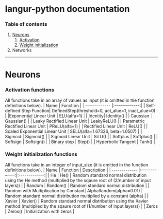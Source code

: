 # langur-python documentation
### Table of contents
1. [Neurons](#neurons)
   1. [Activation](#activation)
   2. [Weight initialization](#weights)
2. Networks
---
# Neurons<a name="neurons"></a>
### Activation functions<a name="activation"></a>
All functions take in an array of values as input (it is omitted in the function definitions below).
| Name        | Function           |
| ------------- |:-------------:|
| Self-defined Step Function| DefinedStep(threshold=0, act_alue=1, inact_alue=0) |
|Exponential Linear Unit | ELU(alfa=1) |
| Identity| Identity() |
| Gaussian | Gaussian() |
| Leaky Rectified Linear Unit | LeakyReLU() |
| Parametric Rectified Linear Unit | PReLU(alfa=1) |
| Rectified Linear Unit | ReLU() |
| Scaled Exponential Linear Unit | SELU(alfa=1.67326, beta=1.0507) |
| Sigmoid | Sigmoid() |
| Sigmoid Linear Unit | SiLU() |
| Softplus | Softplus() |
| Softsign | Softsign() |
| Binary step | Step() |
| Hyperbolic Tangent | Tanh() |

### Weight initialization functions<a name="weights"></a>
All functions take in an integer of input_size (it is omitted in the function definitions below).
| Name        | Function           | Description |
| ------------- |:-------------:|:-------------:|
| He | He() | Random standard normal distribution using the He method (multiplied by the sqaure root of (2/number of input layers))  |
| Random | Random() | Random standard normal distribution |
| Random with Multiplication by Constant| AlphaRandom(alpha=0.01) | Random standard normal distribution multiplied by a constant (alpha) |
| Xavier | Xavier() | Random standard normal distribution using the Xavier method (multiplied by the sqaure root of (1/number of input layers))  |
| Zeros | Zeros() | Initialization with zeros |
